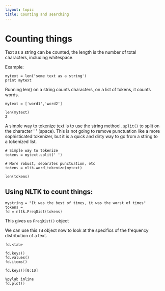 ```yaml
---
layout: topic
title: Counting and searching
---
```


# Counting things

Text as a string can be counted, the length is the number of total characters, including whitespace.

Example:
~~~{.python}
mytext = len('some text as a string')
print mytext
~~~

Running len() on a string counts characters, on a list of tokens, it counts words.

~~~{.python}
mytext = ['word1','word2']

len(mytext)
2
~~~

A simple way to tokenize text is to use the string method `.split()` to split on the character ' ' (space). This is not going to remove punctuation like a more sophisticated tokenizer, but it is a quick and dirty way to go from a string to a tokenized list.

~~~{.python}
# Simple way to tokenize
tokens = mytext.split(' ')

# More robust, separates punctuation, etc
tokens = nltk.word_tokenize(mytext)

len(tokens)
~~~


## Using NLTK to count things:

~~~{.python}
mystring = "It was the best of times, it was the worst of times"
tokens =
fd = nltk.FreqDist(tokens)
~~~

This gives us `FreqDist()` object

We can use this `fd` object now to look at the specifics of the frequency distribution of a text.
~~~{.python}
fd.<tab>

fd.keys()
fd.values()
fd.items()

fd.keys()[0:10]

%pylab inline
fd.plot()
~~~
